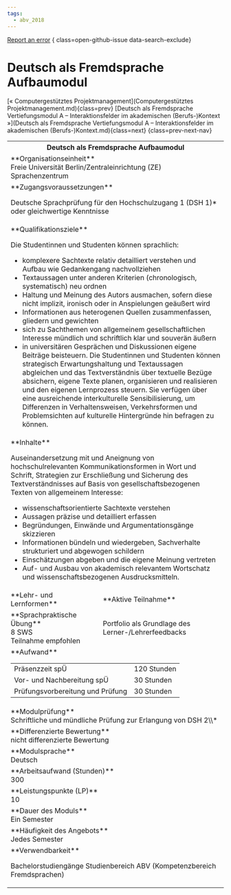 ```yaml
---
tags:
  - abv_2018
---
```

[Report an error](https://github.com/SGSSGene/FUB-SUP/issues/new?title=Error%20in%20%22Deutsch%20als%20Fremdsprache%20Aufbaumodul%22&body=There%20seems%20to%20be%20an%20error%20in%20module%20%22Deutsch%20als%20Fremdsprache%20Aufbaumodul%22%2E%0A%0A%3CDescribe%20here%20a%20slightly%20more%20detailed%20description%20of%20what%20is%20wrong%3E&labels=bug)
{ class=open-github-issue data-search-exclude}

# Deutsch als Fremdsprache Aufbaumodul

[« Computergestütztes Projektmanagement](Computergestütztes Projektmanagement.md){class=prev}
[Deutsch als Fremdsprache Vertiefungsmodul A – Interaktionsfelder im akademischen (Berufs-)Kontext »](Deutsch als Fremdsprache Vertiefungsmodul A – Interaktionsfelder im akademischen (Berufs-)Kontext.md){class=next}
{class=prev-next-nav}

<table markdown id="moduledesc">
<tr markdown class="moduledesc_head"><th colspan="2">Deutsch als Fremdsprache Aufbaumodul </th></tr>
<tr markdown><td colspan="2">**Organisationseinheit**   <br>Freie Universität Berlin/Zentraleinrichtung (ZE) Sprachenzentrum</td></tr>


<tr markdown><td colspan="2">**Zugangsvoraussetzungen** <br>

Deutsche Sprachprüfung für den Hochschulzugang 1 (DSH 1)\* oder gleichwertige
Kenntnisse


</td></tr>
<tr markdown><td colspan="2">**Qualifikationsziele**    <br>

Die Studentinnen und Studenten können sprachlich:

- komplexere Sachtexte relativ detailliert verstehen und Aufbau wie
  Gedankengang nachvollziehen
- Textaussagen unter anderen Kriterien (chronologisch, systematisch) neu
  ordnen
- Haltung und Meinung des Autors ausmachen, sofern diese nicht implizit,
  ironisch oder in Anspielungen geäußert wird
- Informationen aus heterogenen Quellen zusammenfassen, gliedern und
  gewichten
- sich zu Sachthemen von allgemeinem gesellschaftlichen Interesse mündlich
  und schriftlich klar und souverän äußern
- in universitären Gesprächen und Diskussionen eigene Beiträge beisteuern.
  Die Studentinnen und Studenten können strategisch Erwartungshaltung und
  Textaussagen abgleichen und das Textverständnis über textuelle Bezüge
  absichern, eigene Texte planen, organisieren und realisieren und den
  eigenen Lernprozess steuern. Sie verfügen über eine ausreichende
  interkulturelle Sensibilisierung, um Differenzen in Verhaltensweisen,
  Verkehrsformen und Problemsichten auf kulturelle Hintergründe hin befragen
  zu können.


</td></tr>
<tr markdown><td colspan="2">**Inhalte**                <br>

Auseinandersetzung mit und Aneignung von hochschulrelevanten
Kommunikationsformen in Wort und Schrift, Strategien zur Erschließung und
Sicherung des Textverständnisses auf Basis von gesellschaftsbezogenen Texten
von allgemeinem Interesse:

- wissenschaftsorientierte Sachtexte verstehen
- Aussagen präzise und detailliert erfassen
- Begründungen, Einwände und Argumentationsgänge skizzieren
- Informationen bündeln und wiedergeben, Sachverhalte strukturiert und
  abgewogen schildern
- Einschätzungen abgeben und die eigene Meinung vertreten
- Auf- und Ausbau von akademisch relevantem Wortschatz und
  wissenschaftsbezogenen Ausdrucksmitteln.


</td></tr>

<tr markdown><td>**Lehr- und Lernformen**</td><td>**Aktive Teilnahme**</td></tr>
<tr markdown><td> **Sprachpraktische Übung** <br>8 SWS <br> Teilnahme empfohlen</td><td>

Portfolio als Grundlage des Lerner-/Lehrerfeedbacks
</td></tr>
<tr markdown><td colspan="2">**Aufwand**                <br>
<table class="aufwand_table">
<tr><td>Präsenzzeit spÜ</td><td>120 Stunden</td></tr>
<tr><td>Vor- und Nachbereitung spÜ</td><td>30 Stunden</td></tr>
<tr><td>Prüfungsvorbereitung und Prüfung</td><td>30 Stunden</td></tr>
</table>

</td></tr>
<tr markdown><td colspan="2">**Modulprüfung**             <br>Schriftliche und mündliche Prüfung zur Erlangung von DSH 2\\*


</td></tr>
<tr markdown><td colspan="2">**Differenzierte Bewertung** <br>nicht differenzierte Bewertung

</td></tr>
<tr markdown><td colspan="2">**Modulsprache**             <br>Deutsch</td></tr>
<tr markdown><td colspan="2">**Arbeitsaufwand (Stunden)** <br>300</td></tr>
<tr markdown><td colspan="2">**Leistungspunkte (LP)**     <br>10</td></tr>
<tr markdown><td colspan="2">**Dauer des Moduls**         <br>Ein Semester</td></tr>
<tr markdown><td colspan="2">**Häufigkeit des Angebots**  <br>Jedes Semester</td></tr>
<tr markdown><td colspan="2">**Verwendbarkeit**           <br>

Bachelorstudiengänge Studienbereich ABV (Kompetenzbereich Fremdsprachen)


</td></tr>

</table>
